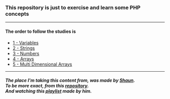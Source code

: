 ### This repository is just to exercise and learn some PHP concepts
<hr>

#### The order to follow the studies is

* [1 - Variables](https://github.com/Matelaa/learning-php/tree/master/variables)
* [2 - Strings](https://github.com/Matelaa/learning-php/tree/master/strings)
* [3 - Numbers](https://github.com/Matelaa/learning-php/tree/master/numbers)
* [4 - Arrays](https://github.com/Matelaa/learning-php/tree/master/arrays)
* [5 - Multi Dimensional Arrays](https://github.com/Matelaa/learning-php/tree/master/multi-dimensional-arrays)
<hr>

##### The place I'm taking this content from, was made by [Shaun](https://github.com/iamshaunjp).<br>To be more exact, from this [repository](https://github.com/iamshaunjp/php-mysql-tutorial/tree/master).<br>And watching this [playlist](https://www.youtube.com/watch?v=pWG7ajC_OVo&list=PL4cUxeGkcC9gksOX3Kd9KPo-O68ncT05o) made by him.
